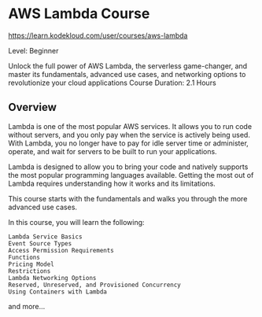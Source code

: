 
# AWS Lambda Course

<https://learn.kodekloud.com/user/courses/aws-lambda>

Level: Beginner

Unlock the full power of AWS Lambda, the serverless game-changer, and master its fundamentals, advanced use cases, and networking options to revolutionize your cloud applications
Course Duration: 2.1 Hours

## Overview

Lambda is one of the most popular AWS services. It allows you to run code without servers, and you only pay when the service is actively being used. With Lambda, you no longer have to pay for idle server time or administer, operate, and wait for servers to be built to run your applications.

Lambda is designed to allow you to bring your code and natively supports the most popular programming languages available. Getting the most out of Lambda requires understanding how it works and its limitations.

This course starts with the fundamentals and walks you through the more advanced use cases.

In this course, you will learn the following:

    Lambda Service Basics
    Event Source Types
    Access Permission Requirements
    Functions
    Pricing Model
    Restrictions
    Lambda Networking Options
    Reserved, Unreserved, and Provisioned Concurrency
    Using Containers with Lambda

and more…
